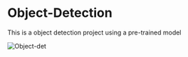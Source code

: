 # Object-Detection
This is a object detection project using a pre-trained model

 
![Object-det](https://user-images.githubusercontent.com/66122949/107355126-0ea29580-6af5-11eb-917b-685b7ce7b45a.png)
